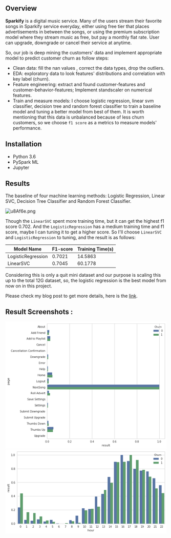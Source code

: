## Overview
**Sparkify** is a digital music service. Many of the users stream their favorite songs in Sparkify service everyday, either using free tier that places advertisements in between the songs, or using the premium subscription model where they stream music as free, but pay a monthly flat rate. User can upgrade, downgrade or cancel their service at anytime.  

So, our job is deep mining the customers' data and implement appropriate model to predict customer churn as follow steps:

- Clean data: fill the nan values , correct the data types, drop the outliers.
- EDA: exploratory data to look features' distributions and correlation with key label (churn).
- Feature engineering: extract and found customer-features and customer-behavior-features; Implement standscaler on numerical features.
- Train and measure models:  I choose logistic regression, linear svm classifier, decision tree and random forest classifier to train a baseline model and tuning a better model from best of them. It is worth mentioning that this data is unbalanced because of less churn customers, so we choose `f1 score`  as a metrics to measure models' performance.

## Installation

- Python 3.6
- PySpark ML
- Jupyter

## Results

The baseline of four machine learning methods: Logistic Regression, Linear SVC, Decision Tree Classifier and Random Forest Classifier. 

![u8Af6e.png](https://s2.ax1x.com/2019/09/29/u8Af6e.png)

Though the `LinearSVC` spent more training time, but it can get the highest f1 score 0.702. And the `LogisticRegression` has a medium training time and f1 score, maybe I can tuning it to get a higher 
score. So I'll choose `LinearSVC` and `LogisticRegression` to tuning, and the result is as follows:

| Model Name         | F1-score | Training Time(s) |
| ------------------ | -------- | ---------------- |
| LogisticRegression | 0.7021   | 14.5863          |
| LinearSVC          | 0.7045   | 60.1778          |

Considering this is only a quit mini dataset and our purpose is scaling this up to the total 12G  dataset, so, the logistic regression is the best model from now on in this project.

Please check my blog post to get more details, here is the [link](https://medium.com/@anupkolte92/sparkify-data-churn-analysis-using-pyspark-2db9cd713790).

## Result Screenshots :

![12](https://github.com/avkolte/Sparkify-Capstone-Project/blob/master/images/12.png)
![15](https://github.com/avkolte/Sparkify-Capstone-Project/blob/master/images/15.png)
